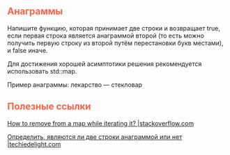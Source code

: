 ## <font color="tomato">Анаграммы</font>

Напишите функцию, которая принимает две строки и возвращает true, 
если первая строка является анаграммой второй 
(то есть можно получить первую строку из второй путём перестановки букв местами), и false иначе. 

Для достижения хорошей асимптотики решения рекомендуется использовать std::map.

Пример анаграммы: лекарство — стекловар

## <font color="tomato">Полезные ссылки</font>

[How to remove from a map while iterating it? |stackoverflow.com](https://stackoverflow.com/questions/8234779/how-to-remove-from-a-map-while-iterating-it)

[Определить, являются ли две строки анаграммой или нет |techiedelight.com](https://www.techiedelight.com/ru/determine-if-two-strings-are-anagram-or-not/)